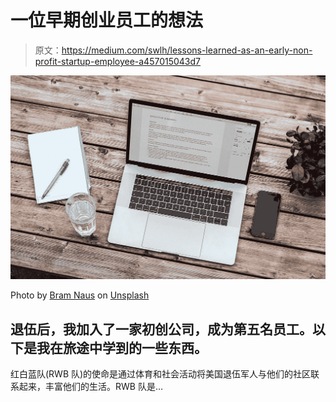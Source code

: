 # 一位早期创业员工的想法

> 原文：<https://medium.com/swlh/lessons-learned-as-an-early-non-profit-startup-employee-a457015043d7>

![](img/7acdd246b21348b8ffe459e05d80c6e7.png)

Photo by [Bram Naus](https://unsplash.com/@bramnaus?utm_source=medium&utm_medium=referral) on [Unsplash](https://unsplash.com?utm_source=medium&utm_medium=referral)

## 退伍后，我加入了一家初创公司，成为第五名员工。以下是我在旅途中学到的一些东西。

红白蓝队(RWB 队)的使命是通过体育和社会活动将美国退伍军人与他们的社区联系起来，丰富他们的生活。RWB 队是…